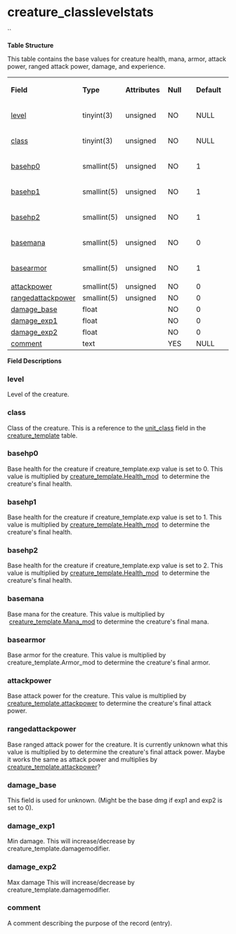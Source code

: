 # creature\_classlevelstats

``

**Table Structure**

This table contains the base values for creature health, mana, armor, attack power, ranged attack power, damage, and experience.

<table>
<colgroup>
<col width="20%" />
<col width="20%" />
<col width="20%" />
<col width="20%" />
<col width="20%" />
</colgroup>
<tbody>
<tr class="odd">
<td><p><strong>Field</strong></p></td>
<td><p><strong>Type</strong></p></td>
<td><p><strong>Attributes</strong></p></td>
<td><p><strong>Null</strong></p></td>
<td><p><strong>Default</strong></p></td>
</tr>
<tr class="even">
<td><p><a href="#level">level</a></p></td>
<td><p>tinyint(3)</p></td>
<td><p>unsigned</p></td>
<td><p>NO</p></td>
<td><p>NULL</p></td>
</tr>
<tr class="odd">
<td><p><a href="#class">class</a></p></td>
<td><p>tinyint(3)</p></td>
<td><p>unsigned</p></td>
<td><p>NO</p></td>
<td><p>NULL</p></td>
</tr>
<tr class="even">
<td><p><a href="#basehp0">basehp0</a></p></td>
<td><p>smallint(5)</p></td>
<td><p>unsigned</p></td>
<td><p>NO</p></td>
<td><p>1</p></td>
</tr>
<tr class="odd">
<td><p><a href="#basehp1">basehp1</a></p></td>
<td><p>smallint(5)</p></td>
<td><p>unsigned</p></td>
<td><p>NO</p></td>
<td><p>1</p></td>
</tr>
<tr class="even">
<td><p><a href="#basehp2">basehp2</a></p></td>
<td><p>smallint(5)</p></td>
<td><p>unsigned</p></td>
<td><p>NO</p></td>
<td><p>1</p></td>
</tr>
<tr class="odd">
<td><p><a href="#basemana">basemana</a></p></td>
<td><p>smallint(5)</p></td>
<td><p>unsigned</p></td>
<td><p>NO</p></td>
<td><p>0</p></td>
</tr>
<tr class="even">
<td><p><a href="#basearmor">basearmor</a></p></td>
<td><p>smallint(5)</p></td>
<td><p>unsigned</p></td>
<td><p>NO</p></td>
<td><p>1</p></td>
</tr>
<tr class="odd">
<td><a href="#attackpower">attackpower</a></td>
<td>smallint(5)</td>
<td>unsigned</td>
<td>NO</td>
<td>0</td>
</tr>
<tr class="even">
<td><a href="#rangedattackpower">rangedattackpower</a></td>
<td>smallint(5)</td>
<td>unsigned</td>
<td>NO</td>
<td>0</td>
</tr>
<tr class="odd">
<td><a href="#damage_base">damage_base</a></td>
<td>float</td>
<td><br />
</td>
<td>NO</td>
<td>0</td>
</tr>
<tr class="even">
<td><a href="#damage_exp1">damage_exp1</a></td>
<td>float</td>
<td><br />
</td>
<td>NO</td>
<td>0</td>
</tr>
<tr class="odd">
<td><a href="#damage_exp2">damage_exp2</a></td>
<td>float</td>
<td><br />
</td>
<td>NO</td>
<td>0</td>
</tr>
<tr class="even">
<td><a href="#comment">comment</a></td>
<td>text</td>
<td><br />
</td>
<td>YES</td>
<td>NULL</td>
</tr>
</tbody>
</table>

**Field Descriptions**

### level

Level of the creature.

### class

Class of the creature. This is a reference to the [unit\_class](creature_template#creature_template-unit_class) field in the [creature\_template](creature_template) table.

### basehp0

Base health for the creature if creature\_template.exp value is set to 0. This value is multiplied by [creature\_template.Health\_mod](creature_template#creature_template-Health_mod)  to determine the creature's final health.

### basehp1

Base health for the creature if creature\_template.exp value is set to 1. This value is multiplied by [creature\_template.Health\_mod](creature_template#creature_template-Health_mod)  to determine the creature's final health.

### basehp2

Base health for the creature if creature\_template.exp value is set to 2. This value is multiplied by [creature\_template.Health\_mod](creature_template#creature_template-Health_mod)  to determine the creature's final health.

### basemana

Base mana for the creature. This value is multiplied by  [creature\_template.Mana\_mod](creature_template#creature_template-Mana_mod) to determine the creature's final mana.

### basearmor

Base armor for the creature. This value is multiplied by creature\_template.Armor\_mod to determine the creature's final armor.

### attackpower

Base attack power for the creature. This value is multiplied by [creature\_template.attackpower](creature_template#creature_template-attackpower) to determine the creature's final attack power.

### rangedattackpower

Base ranged attack power for the creature. It is currently unknown what this value is multiplied by to determine the creature's final attack power. Maybe it works the same as attack power and multiplies by [creature\_template.attackpower](creature_template#creature_template-attackpower)?

### damage\_base

This field is used for unknown. (Might be the base dmg if exp1 and exp2 is set to 0).

### damage\_exp1

Min damage. This will increase/decrease by creature\_template.damagemodifier.

### damage\_exp2

Max damage This will increase/decrease by creature\_template.damagemodifier.

### comment

A comment describing the purpose of the record (entry).


